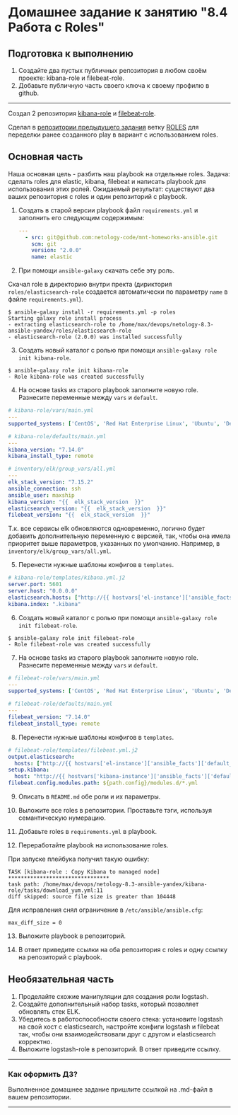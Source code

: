 # Домашнее задание к занятию "8.4 Работа с Roles"

## Подготовка к выполнению
1. Создайте два пустых публичных репозитория в любом своём проекте: kibana-role и filebeat-role.
2. Добавьте публичную часть своего ключа к своему профилю в github.

---

Создал 2 репозитория [kibana-role](https://github.com/maxship/kibana-role) и [filebeat-role](https://github.com/maxship/filebeat-role).

Сделал в [репозитории предыдущего задания](https://github.com/maxship/netology-8.3-ansible-yandex) ветку [ROLES](https://github.com/maxship/netology-8.3-ansible-yandex/tree/ROLES) для переделки ранее созданного play в вариант с использованием roles.

## Основная часть

Наша основная цель - разбить наш playbook на отдельные roles. Задача: сделать roles для elastic, kibana, filebeat и написать playbook для использования этих ролей. Ожидаемый результат: существуют два ваших репозитория с roles и один репозиторий с playbook.

1. Создать в старой версии playbook файл `requirements.yml` и заполнить его следующим содержимым:
   ```yaml
   ---
     - src: git@github.com:netology-code/mnt-homeworks-ansible.git
       scm: git
       version: "2.0.0"
       name: elastic 
   ```
2. При помощи `ansible-galaxy` скачать себе эту роль.

Скачал role в директорию внутри пректа (дириктория `roles/elasticsearch-role` создается автоматически по параметру `name` в файле `requirements.yml`).
```
$ ansible-galaxy install -r requirements.yml -p roles
Starting galaxy role install process
- extracting elasticsearch-role to /home/max/devops/netology-8.3-ansible-yandex/roles/elasticsearch-role
- elasticsearch-role (2.0.0) was installed successfully
```

3. Создать новый каталог с ролью при помощи `ansible-galaxy role init kibana-role`.

```
$ ansible-galaxy role init kibana-role
- Role kibana-role was created successfully
```

4. На основе tasks из старого playbook заполните новую role. Разнесите переменные между `vars` и `default`. 

```yml
# kibana-role/vars/main.yml
---
supported_systems: ['CentOS', 'Red Hat Enterprise Linux', 'Ubuntu', 'Debian']

# kibana-role/defaults/main.yml
---
kibana_version: "7.14.0"
kibana_install_type: remote

# inventory/elk/group_vars/all.yml
---
elk_stack_version: "7.15.2"
ansible_connection: ssh
ansible_user: maxship
kibana_version: "{{  elk_stack_version  }}"
elasticsearch_version: "{{  elk_stack_version  }}"
filebeat_version: "{{  elk_stack_version  }}"
```
Т.к. все сервисы elk обновляются одновременно, логично будет добавить дополнительную переменную с версией, так, чтобы она имела приоритет выше параметров, указанных по умолчанию. Например, в `inventory/elk/group_vars/all.yml`.

5. Перенести нужные шаблоны конфигов в `templates`.

```yml
# kibana-role/templates/kibana.yml.j2
server.port: 5601
server.host: "0.0.0.0"
elasticsearch.hosts: ["http://{{ hostvars['el-instance']['ansible_facts']['default_ipv4']['address'] }}:9200"]
kibana.index: ".kibana"
```

6. Создать новый каталог с ролью при помощи `ansible-galaxy role init filebeat-role`.

```
$ ansible-galaxy role init filebeat-role
- Role filebeat-role was created successfully
```

7. На основе tasks из старого playbook заполните новую role. Разнесите переменные между `vars` и `default`. 

```yml
# filebeat-role/vars/main.yml
---
supported_systems: ['CentOS', 'Red Hat Enterprise Linux', 'Ubuntu', 'Debian']

# filebeat-role/defaults/main.yml
---
filebeat_version: "7.14.0"
filebeat_install_type: remote
```

8. Перенести нужные шаблоны конфигов в `templates`.

```yml
# filebeat-role/templates/filebeat.yml.j2
output.elasticsearch:
  hosts: ["http://{{ hostvars['el-instance']['ansible_facts']['default_ipv4']['address'] }}:9200"]
setup.kibana:
  host: "http://{{ hostvars['kibana-instance']['ansible_facts']['default_ipv4']['address'] }}:5601"
filebeat.config.modules.path: ${path.config}/modules.d/*.yml
```

9. Описать в `README.md` обе роли и их параметры.


10. Выложите все roles в репозитории. Проставьте тэги, используя семантическую нумерацию.


11. Добавьте roles в `requirements.yml` в playbook.


12. Переработайте playbook на использование roles.


При запуске плейбука получил такую ошибку:
```
TASK [kibana-role : Copy Kibana to managed node] ********************************
task path: /home/max/devops/netology-8.3-ansible-yandex/kibana-role/tasks/download_yum.yml:11
diff skipped: source file size is greater than 104448
```
Для исправления снял ограничение в `/etc/ansible/ansible.cfg`:
```
max_diff_size = 0 
```

13. Выложите playbook в репозиторий.


14. В ответ приведите ссылки на оба репозитория с roles и одну ссылку на репозиторий с playbook.

## Необязательная часть

1. Проделайте схожие манипуляции для создания роли logstash.
2. Создайте дополнительный набор tasks, который позволяет обновлять стек ELK.
3. Убедитесь в работоспособности своего стека: установите logstash на свой хост с elasticsearch, настройте конфиги logstash и filebeat так, чтобы они взаимодействовали друг с другом и elasticsearch корректно.
4. Выложите logstash-role в репозиторий. В ответ приведите ссылку.

---

### Как оформить ДЗ?

Выполненное домашнее задание пришлите ссылкой на .md-файл в вашем репозитории.

---
